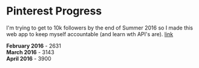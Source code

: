 # Pinterest Progress
I'm trying to get to 10k followers by the end of Summer 2016 so I made this web app to keep myself accountable (and learn wth API's are).
[link](http://jessicaslaughter.github.io/pinterest-progress)

**February 2016** - 2631  
**March 2016** - 3143  
**April 2016** - 3900  
